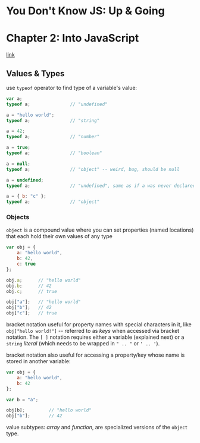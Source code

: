 # You Don't Know JS: Up & Going
# Chapter 2: Into JavaScript
[link](https://github.com/getify/You-Dont-Know-JS/blob/master/up%20%26%20going/ch2.md)

## Values & Types

use `typeof` operator to find type of a variable's value:

```js
var a;
typeof a;				// "undefined"

a = "hello world";
typeof a;				// "string"

a = 42;
typeof a;				// "number"

a = true;
typeof a;				// "boolean"

a = null;
typeof a;				// "object" -- weird, bug, should be null

a = undefined;
typeof a;				// "undefined", same as if a was never declared

a = { b: "c" };
typeof a;				// "object"
```

### Objects

`object` is a compound value where you can set properties (named locations) that each hold their own values of any type

```js
var obj = {
	a: "hello world",
	b: 42,
	c: true
};

obj.a;		// "hello world"
obj.b;		// 42
obj.c;		// true

obj["a"];	// "hello world"
obj["b"];	// 42
obj["c"];	// true
```

bracket notation useful for property names with special characters in it, like `obj["hello world!"]` -- referred to as *keys* when accessed via bracket notation. The `[ ]` notation requires either a variable (explained next) or a `string` *literal* (which needs to be wrapped in `" .. "` or `' .. '`).

bracket notation also useful for accessing a property/key whose name is stored in another variable:

```js
var obj = {
	a: "hello world",
	b: 42
};

var b = "a";

obj[b];			// "hello world"
obj["b"];		// 42
```

value subtypes: *array* and *function*, are specialized versions of the `object` type.